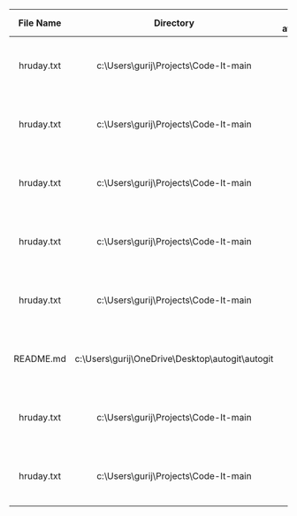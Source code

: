 | File Name | Directory | Files affected | Time Stamp |
|:---:|:---:|:---:|:---:|
| hruday.txt | c:\Users\gurij\Projects\Code-It-main | 4 | Tue, 21 Jan 2025 11:39:14 GMT |
| hruday.txt | c:\Users\gurij\Projects\Code-It-main | 3 | Tue, 21 Jan 2025 11:39:44 GMT |
| hruday.txt | c:\Users\gurij\Projects\Code-It-main | 5 | Tue, 21 Jan 2025 11:40:14 GMT |
| hruday.txt | c:\Users\gurij\Projects\Code-It-main | 4 | Tue, 21 Jan 2025 11:40:44 GMT |
| hruday.txt | c:\Users\gurij\Projects\Code-It-main | 1 | Tue, 21 Jan 2025 11:41:14 GMT |
| README.md | c:\Users\gurij\OneDrive\Desktop\autogit\autogit | 16 | Thu, 23 Jan 2025 03:07:56 GMT |
| hruday.txt | c:\Users\gurij\Projects\Code-It-main | 1 | Thu, 23 Jan 2025 04:07:13 GMT |
| hruday.txt | c:\Users\gurij\Projects\Code-It-main | 1 | Thu, 23 Jan 2025 04:07:20 GMT |
